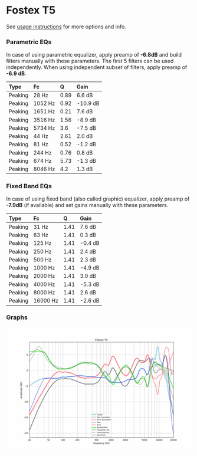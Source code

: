 # Fostex T5
See [usage instructions](https://github.com/jaakkopasanen/AutoEq#usage) for more options and info.

### Parametric EQs
In case of using parametric equalizer, apply preamp of **-6.8dB** and build filters manually
with these parameters. The first 5 filters can be used independently.
When using independent subset of filters, apply preamp of **-6.9 dB**.

| Type    | Fc      |    Q | Gain     |
|:--------|:--------|:-----|:---------|
| Peaking | 28 Hz   | 0.89 | 6.6 dB   |
| Peaking | 1052 Hz | 0.92 | -10.9 dB |
| Peaking | 1651 Hz | 0.21 | 7.6 dB   |
| Peaking | 3516 Hz | 1.56 | -8.9 dB  |
| Peaking | 5734 Hz | 3.6  | -7.5 dB  |
| Peaking | 44 Hz   | 2.61 | 2.0 dB   |
| Peaking | 81 Hz   | 0.52 | -1.2 dB  |
| Peaking | 244 Hz  | 0.76 | 0.8 dB   |
| Peaking | 674 Hz  | 5.73 | -1.3 dB  |
| Peaking | 8046 Hz | 4.2  | 1.3 dB   |

### Fixed Band EQs
In case of using fixed band (also called graphic) equalizer, apply preamp of **-7.9dB**
(if available) and set gains manually with these parameters.

| Type    | Fc       |    Q | Gain    |
|:--------|:---------|:-----|:--------|
| Peaking | 31 Hz    | 1.41 | 7.6 dB  |
| Peaking | 63 Hz    | 1.41 | 0.3 dB  |
| Peaking | 125 Hz   | 1.41 | -0.4 dB |
| Peaking | 250 Hz   | 1.41 | 2.4 dB  |
| Peaking | 500 Hz   | 1.41 | 2.3 dB  |
| Peaking | 1000 Hz  | 1.41 | -4.9 dB |
| Peaking | 2000 Hz  | 1.41 | 3.0 dB  |
| Peaking | 4000 Hz  | 1.41 | -5.3 dB |
| Peaking | 8000 Hz  | 1.41 | 2.6 dB  |
| Peaking | 16000 Hz | 1.41 | -2.6 dB |

### Graphs
![](./Fostex%20T5.png)